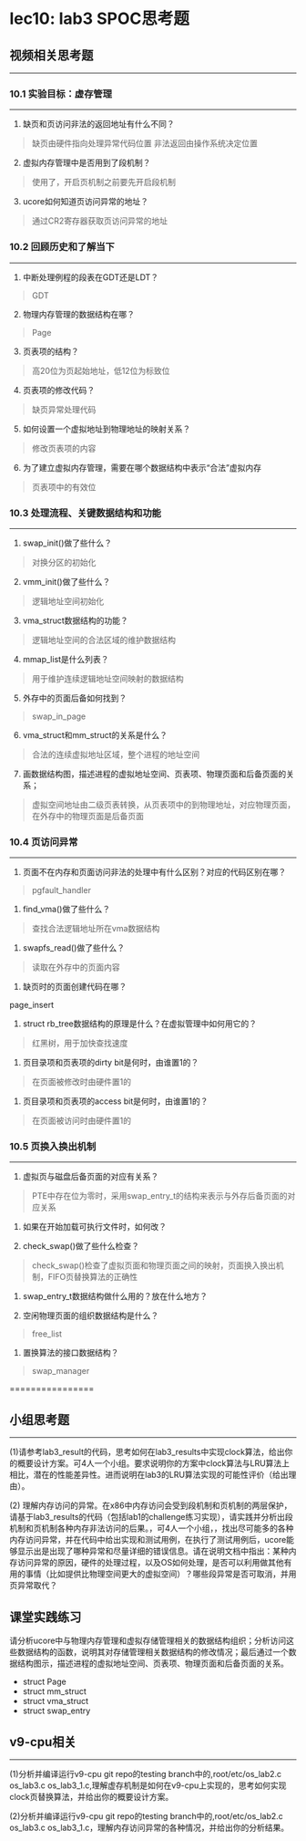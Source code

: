 # lec10: lab3 SPOC思考题

## 视频相关思考题
---
### 10.1 实验目标：虚存管理
---

1. 缺页和页访问非法的返回地址有什么不同？

> 缺页由硬件指向处理异常代码位置
> 非法返回由操作系统决定位置

2. 虚拟内存管理中是否用到了段机制？

> 使用了，开启页机制之前要先开启段机制

3. ucore如何知道页访问异常的地址？

> 通过CR2寄存器获取页访问异常的地址


### 10.2 回顾历史和了解当下
---

1. 中断处理例程的段表在GDT还是LDT？

> GDT

2. 物理内存管理的数据结构在哪？

> Page

3. 页表项的结构？

> 高20位为页起始地址，低12位为标致位

4. 页表项的修改代码？

> 缺页异常处理代码
 
5. 如何设置一个虚拟地址到物理地址的映射关系？

> 修改页表项的内容
 
6. 为了建立虚拟内存管理，需要在哪个数据结构中表示“合法”虚拟内存

> 页表项中的有效位
 
### 10.3 处理流程、关键数据结构和功能
---

1. swap_init()做了些什么？

> 对换分区的初始化

2. vmm_init()做了些什么？

> 逻辑地址空间初始化

3. vma_struct数据结构的功能？

> 逻辑地址空间的合法区域的维护数据结构

4. mmap_list是什么列表？

> 用于维护连续逻辑地址空间映射的数据结构

5. 外存中的页面后备如何找到？

> swap_in_page

6. vma_struct和mm_struct的关系是什么？

> 合法的连续虚拟地址区域，整个进程的地址空间

7. 画数据结构图，描述进程的虚拟地址空间、页表项、物理页面和后备页面的关系；

> 虚拟空间地址由二级页表转换，从页表项中的到物理地址，对应物理页面，在外存中的物理页面是后备页面

### 10.4 页访问异常
---

1. 页面不在内存和页面访问非法的处理中有什么区别？对应的代码区别在哪？

> pgfault_handler

1. find_vma()做了些什么？

> 查找合法逻辑地址所在vma数据结构
 
1. swapfs_read()做了些什么？

> 读取在外存中的页面内容
 
1. 缺页时的页面创建代码在哪？

page_insert
 
1. struct rb_tree数据结构的原理是什么？在虚拟管理中如何用它的？

> 红黑树，用于加快查找速度
 
1. 页目录项和页表项的dirty bit是何时，由谁置1的？

> 在页面被修改时由硬件置1的
 
1. 页目录项和页表项的access bit是何时，由谁置1的？

> 在页面被访问时由硬件置1的

### 10.5 页换入换出机制
---

1. 虚拟页与磁盘后备页面的对应有关系？

> PTE中存在位为零时，采用swap_entry_t的结构来表示与外存后备页面的对应关系
 
1. 如果在开始加载可执行文件时，如何改？
 
 
 
1. check_swap()做了些什么检查？

> check_swap()检查了虚拟页面和物理页面之间的映射，页面换入换出机制，FIFO页替换算法的正确性
 
1. swap_entry_t数据结构做什么用的？放在什么地方？


 
1. 空闲物理页面的组织数据结构是什么？

> free_list
 
1. 置换算法的接口数据结构？

> swap_manager

================


## 小组思考题
---
(1)请参考lab3_result的代码，思考如何在lab3_results中实现clock算法，给出你的概要设计方案。可4人一个小组。要求说明你的方案中clock算法与LRU算法上相比，潜在的性能差异性。进而说明在lab3的LRU算法实现的可能性评价（给出理由）。

(2) 理解内存访问的异常。在x86中内存访问会受到段机制和页机制的两层保护，请基于lab3_results的代码（包括lab1的challenge练习实现），请实践并分析出段机制和页机制各种内存非法访问的后果。，可4人一个小组，，找出尽可能多的各种内存访问异常，并在代码中给出实现和测试用例，在执行了测试用例后，ucore能够显示出是出现了哪种异常和尽量详细的错误信息。请在说明文档中指出：某种内存访问异常的原因，硬件的处理过程，以及OS如何处理，是否可以利用做其他有用的事情（比如提供比物理空间更大的虚拟空间）？哪些段异常是否可取消，并用页异常取代？

## 课堂实践练习

请分析ucore中与物理内存管理和虚拟存储管理相关的数据结构组织；分析访问这些数据结构的函数，说明其对存储管理相关数据结构的修改情况；最后通过一个数据结构图示，描述进程的虚拟地址空间、页表项、物理页面和后备页面的关系。

 * struct Page
 * struct mm_struct
 * struct vma_struct
 * struct swap_entry

## v9-cpu相关
---
(1)分析并编译运行v9-cpu git repo的testing branch中的,root/etc/os_lab2.c os_lab3.c os_lab3_1.c,理解虚存机制是如何在v9-cpu上实现的，思考如何实现clock页替换算法，并给出你的概要设计方案。

(2)分析并编译运行v9-cpu git repo的testing branch中的,root/etc/os_lab2.c os_lab3.c os_lab3_1.c，理解内存访问异常的各种情况，并给出你的分析结果。
